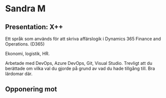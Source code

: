 # Sandra M

## Presentation: X++

Ett språk som används för att skriva affärslogik i Dynamics 365 Finance and Operations. (D365)

Ekonomi, logistik, HR.

Arbetade med DevOps, Azure DevOps, Git, Visual Studio.
Trevligt att du berättade om vilka val du gjorde på grund av vad du hade tillgång till. Bra lärdomar där.

## Opponering mot
